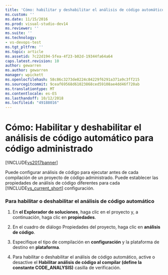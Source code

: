 ```yaml
---
title: 'Cómo: habilitar y deshabilitar el análisis de código automático para código administrado | Microsoft Docs'
ms.custom: ''
ms.date: 11/15/2016
ms.prod: visual-studio-dev14
ms.reviewer: ''
ms.suite: ''
ms.technology:
- vs-devops-test
ms.tgt_pltfrm: ''
ms.topic: article
ms.assetid: 7c22d194-5fea-4f23-b02d-19344fa64a64
caps.latest.revision: 10
author: gewarren
ms.author: gewarren
manager: wpickett
ms.openlocfilehash: 58c86c3273de8224c84229f6291a371a9c3ff215
ms.sourcegitcommit: 9ceaf69568d61023868ced59108ae4dd46f720ab
ms.translationtype: MT
ms.contentlocale: es-ES
ms.lasthandoff: 10/12/2018
ms.locfileid: "49188016"
---
```

# <a name="how-to-enable-and-disable-automatic-code-analysis-for-managed-code"></a>Cómo: Habilitar y deshabilitar el análisis de código automático para código administrado
[!INCLUDE[vs2017banner](../includes/vs2017banner.md)]

Puede configurar análisis de código para ejecutar antes de cada compilación de un proyecto de código administrado. Puede establecer las propiedades de análisis de código diferentes para cada [!INCLUDE[vs_current_short](../includes/vs-current-short-md.md)] configuración.  
  
### <a name="to-enable-or-disable-automatic-code-analysis"></a>Para habilitar o deshabilitar el análisis de código automático  
  
1.  En **el Explorador de soluciones**, haga clic en el proyecto y, a continuación, haga clic en **propiedades**.  
  
2.  En el cuadro de diálogo Propiedades del proyecto, haga clic en **análisis de código**.  
  
3.  Especifique el tipo de compilación en **configuración** y la plataforma de destino en **plataforma**.  
  
4.  Para habilitar o deshabilitar el análisis de código automático, active o desactive el **Habilitar análisis de código al compilar (define la constante CODE_ANALYSIS)** casilla de verificación.




